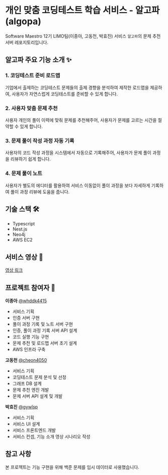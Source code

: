 # 개인 맞춤 코딩테스트 학습 서비스 - 알고파(algopa)

Software Maestro 12기 LIMO팀(이종아, 고동천, 박효진) 서비스 `알고파`의 문제 추천 서버 레포지토리입니다.

## 알고파 주요 기능 소개 ✨

### 1. **코딩테스트 준비 로드맵**

기업에서 출제하는 코딩테스트 문제들의 출제 경향을 분석하여 제작한 로드맵을 제공하여, 사용자가 자연스럽게 코딩테스트를 준비할 수 있게 합니다.

### 2. **사용자 맞춤 문제 추천**

사용자 개인의 풀이 이력에 맞춰 문제를 추천해주어, 사용자가 문제를 고르는 시간을 절약할 수 있게 합니다.

### 3. **문제 풀이 작성 과정 자동 기록**

사용자의 코드 작성 과정을 시스템에서 자동으로 기록해주어, 사용자가 문제 풀이 과정을 리뷰하기 쉽게 합니다.

### 4. **문제 풀이 노트**

사용자가 별도의 에디터를 활용하여 서비스 이동없이 풀이 과정을 보다 자세하게 기록하여 풀이 과정 리뷰에 도움을 줍니다.

## 기술 스택 🛠

- Typescript
- Nest.js
- Neo4j
- AWS EC2

## 서비스 영상 :movie_camera:
[영상 링크](https://youtu.be/2iba6R8PK_Q)

## 프로젝트 참여자 👷

**이종아** [@whddk4415](https://github.com/whddk4415)
- 서비스 기획
- 인증 서버 구현
- 풀이 과정 기록 및 노트 서버 구현
- 인증, 풀이 과정 기록 서버 API 설계
- 코드 실행 기능 구현
- 문제 추천 및 로드맵 서버 초기 설계
- AWS 인프라 구축

**고동천** [@cheon4050](https://github.com/cheon4050)
- 서비스 기획
- 코딩테스트 문제 분석 및 선정
- 그래프 DB 설계
- 문제 추천 엔진 개발
- 문제 서버 API 설계 및 개발

**박효진** [@gywlsp](https://github.com/gywlsp)
- 서비스 기획
- 서비스 UI 설계
- 서비스 프론트엔드 개발
- 서비스 컨셉, 기능 소개 영상 시나리오 작성 

## 참고 사항

본 프로젝트는 기능 구현을 위해 백준 문제를 임시 데이터로 사용했습니다.
